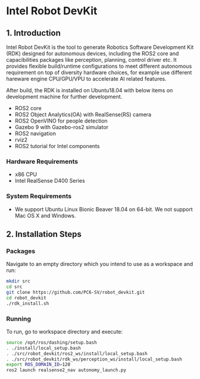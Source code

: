 # Intel Robot DevKit

## 1. Introduction
Intel Robot DevKit is the tool to generate Robotics Software Development Kit (RDK) designed for autonomous devices, including the ROS2 core and capacibilities packages like perception, planning, control driver etc. It provides flexible build/runtime configurations to meet different autonomous requirement on top of diversity hardware choices, for example use different hareware engine CPU/GPU/VPU to accelerate AI related features.

After build, the RDK is installed on Ubuntu18.04 with below items on development machine for further development.
* ROS2 core
* ROS2 Object Analytics(OA) with RealSense(RS) camera
* ROS2 OpenVINO for people detection
* Gazebo 9 with Gazebo-ros2 simulator
* ROS2 navigation
* rviz2
* ROS2 tutorial for Intel components

### Hardware Requirements
* x86 CPU
* Intel RealSense D400 Series

### System Requirements
* We support Ubuntu Linux Bionic Beaver 18.04 on 64-bit. We not support Mac OS X and Windows.

## 2. Installation Steps
### Packages
Navigate to an empty directory which you intend to use as a workspace and run:
```bash
mkdir src
cd src
git clone https://github.com/PC6-SV/robot_devkit.git
cd robot_devkit
./rdk_install.sh
```

### Running
To run, go to workspace directory and execute:
```bash
source /opt/ros/dashing/setup.bash
. ./install/local_setup.bash
. ./src/robot_devkit/ros2_ws/install/local_setup.bash
. ./src/robot_devkit/rdk_ws/perception_ws/install/local_setup.bash
export ROS_DOMAIN_ID=120
ros2 launch realsense2_nav autonomy_launch.py
```
